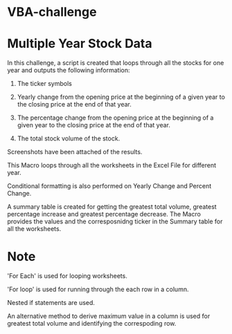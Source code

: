 # VBA-challenge
# Multiple Year Stock Data

In this challenge, a script is created that loops through all the stocks for one year and outputs the following information:

1. The ticker symbols

2. Yearly change from the opening price at the beginning of a given year to the closing price at the end of that year.

3. The percentage change from the opening price at the beginning of a given year to the closing price at the end of that year.

4. The total stock volume of the stock.

Screenshots have been attached of the results.

This Macro loops through all the worksheets in the Excel File for different year.

Conditional formatting is also performed on Yearly Change and Percent Change.

A summary table is created for getting the greatest total volume, greatest percentage increase and greatest percentage decrease. The Macro provides the values and the corresposnidng ticker in the Summary table for all the worksheets.

# Note
'For Each' is used for looping worksheets.

'For loop' is used for running through the each row in a column.

Nested if statements are used.

An alternative method to derive maximum value in a column is used for greatest total volume and identifying the correspoding row.
